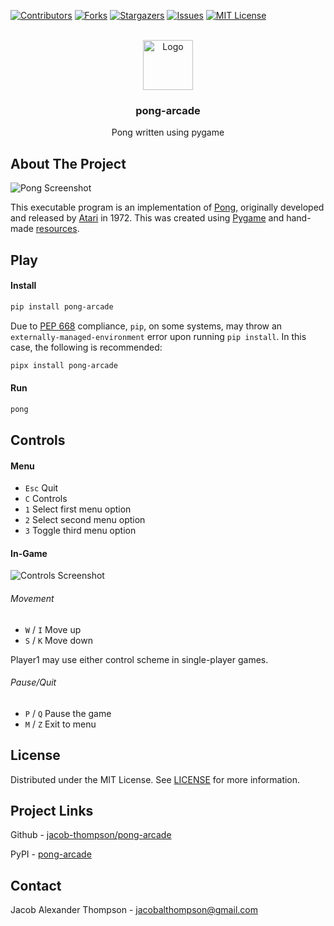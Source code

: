 [![Contributors][contributors-shield]][contributors-url]
[![Forks][forks-shield]][forks-url]
[![Stargazers][stars-shield]][stars-url]
[![Issues][issues-shield]][issues-url]
[![MIT License][license-shield]][license-url]


<br />
<div align="center">
  <a href="https://github.com/jacob-thompson/pong-arcade">
    <img src="https://raw.githubusercontent.com/jacob-thompson/pong-arcade/main/src/pong_arcade/data/gfx/logo.png" alt="Logo" width="80" height="80">
  </a>

  <h3 align="center">pong-arcade</h3>

  <p align="center">
    Pong written using pygame
    <br />
  </p>
</div>


## About The Project

![Pong Screenshot](https://raw.githubusercontent.com/jacob-thompson/pong-arcade/main/src/pong_arcade/data/gfx/screenshot.png)

This executable program is an implementation of [Pong](https://en.wikipedia.org/wiki/Pong), originally developed and released by [Atari](https://en.wikipedia.org/wiki/Atari,_Inc._(1972%E2%80%931992)) in 1972. This was created using [Pygame](https://www.pygame.org/wiki/about) and hand-made [resources](https://github.com/jacob-thompson/pong-arcade/tree/main/src/pong_arcade/data).


## Play

#### Install

```sh
pip install pong-arcade
```

Due to [PEP 668](https://peps.python.org/pep-0668/) compliance, `pip`, on some systems, may throw an `externally-managed-environment` error upon running `pip install`. In this case, the following is recommended:
```sh
pipx install pong-arcade
```

#### Run

```sh
pong
```

## Controls

#### Menu

* `Esc` Quit
* `C` Controls
* `1` Select first menu option
* `2` Select second menu option
* `3` Toggle third menu option

#### In-Game

![Controls Screenshot](https://raw.githubusercontent.com/jacob-thompson/pong-arcade/main/src/pong_arcade/data/gfx/controls.png)

###### Movement

* `W` / `I` Move up
* `S` / `K` Move down

Player1 may use either control scheme in single-player games.

###### Pause/Quit

* `P` / `Q` Pause the game
* `M` / `Z` Exit to menu


## License

Distributed under the MIT License. See [LICENSE](https://github.com/jacob-thompson/pong-arcade/blob/main/LICENSE) for more information.


## Project Links

Github - [jacob-thompson/pong-arcade](https://github.com/jacob-thompson/pong-arcade)

PyPI - [pong-arcade](https://pypi.org/project/pong-arcade/)


## Contact

Jacob Alexander Thompson - jacobalthompson@gmail.com


[contributors-shield]: https://img.shields.io/github/contributors/jacob-thompson/pong-arcade.svg?style=flat
[contributors-url]: https://github.com/jacob-thompson/pong-arcade/graphs/contributors
[forks-shield]: https://img.shields.io/github/forks/jacob-thompson/pong-arcade.svg?style=flat
[forks-url]: https://github.com/jacob-thompson/pong-arcade/network/members
[stars-shield]: https://img.shields.io/github/stars/jacob-thompson/pong-arcade.svg?style=flat
[stars-url]: https://github.com/jacob-thompson/pong-arcade/stargazers
[issues-shield]: https://img.shields.io/github/issues/jacob-thompson/Pong.svg?style=flat
[issues-url]: https://github.com/jacob-thompson/pong-arcade/issues
[license-shield]: https://img.shields.io/github/license/jacob-thompson/Pong.svg?style=flat
[license-url]: https://github.com/jacob-thompson/pong-arcade/blob/main/LICENSE